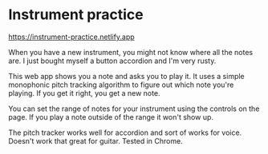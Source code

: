 # Instrument practice

https://instrument-practice.netlify.app

When you have a new instrument, you might not know where all the notes are. I just bought myself a button accordion and I'm very rusty.

This web app shows you a note and asks you to play it. It uses a simple monophonic pitch tracking algorithm to figure out which note you're playing. If you get it right, you get a new note.

You can set the range of notes for your instrument using the controls on the page. If you play a note outside of the range it won't show up.

The pitch tracker works well for accordion and sort of works for voice. Doesn't work that great for guitar. Tested in Chrome.
